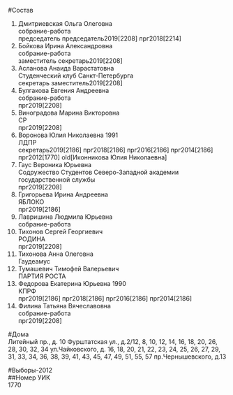 #Состав  
1. Дмитриевская Ольга Олеговна  
    собрание-работа  
    председатель председатель2019[2208] прг2018[2214]  
2. Бойкова Ирина Александровна  
    собрание-работа  
    заместитель секретарь2019[2208]  
3. Асланова Анаида Варастатовна  
    Студенческий клуб Санкт-Петербурга  
    секретарь заместитель2019[2208]  
4. Булгакова Евгения Андреевна  
    собрание-работа  
    прг2019[2208]  
5. Виноградова Марина Викторовна  
    СР  
    прг2019[2208]  
6. Воронова Юлия Николаевна 1991  
    ЛДПР  
    секретарь2019[2186] прг2018[2186] прг2016[2186] прг2014[2186] прг2012[1770] old[Иконникова Юлия Николаевна]  
7. Гаус Вероника Юрьевна  
    Содружество Студентов Северо-Западной академии государственной службы  
    прг2019[2208]  
8. Григорьева Ирина Андреевна  
    ЯБЛОКО  
    прг2019[2186]  
9. Лавришина Людмила Юрьевна  
    собрание-работа  
10. Тихонов Сергей Георгиевич  
    РОДИНА  
    прг2019[2208]  
11. Тихонова Анна Олеговна  
    Гаудеамус  
12. Тумашевич Тимофей Валерьевич  
    ПАРТИЯ РОСТА  
13. Федорова Екатерина Юрьевна 1990  
    КПРФ  
    прг2019[2186] прг2018[2186] прг2016[2186] прг2014[2186]  
14. Филина Татьяна Вячеславовна  
    собрание-работа  
    прг2019[2208]  
  
#Дома  
Литейный пр., д. 10 Фурштатская ул., д.2/12, 8, 10, 12, 14, 16, 18, 20, 26, 28, 30, 32, 34 ул.Чайковского, д. 16, 18, 20, 21, 22, 23, 24, 25, 26, 27, 29, 31, 33, 34, 36, 38, 39, 41, 43, 45, 47, 49, 51, 55, 57 пр.Чернышевского, д.13  
  
#Выборы-2012  
##Номер УИК  
1770  
